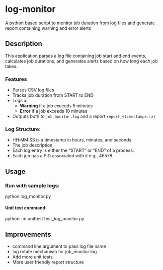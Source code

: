 # log-monitor
A python based script to monitor job duration from log files and generate report containing warning and error alerts

## Description

This application parses a log file containing job start and end events, calculates job durations, and generates alerts based on how long each job takes.

### Features

- Parses CSV log files
- Tracks job duration from START to END
- Logs a:
  - **Warning** if a job exceeds 5 minutes
  - **Error** if a job exceeds 10 minutes
- Outputs both to `job_monitor.log` and a report `report_<timestamp>.txt`

### Log Structure:
- HH:MM:SS is a timestamp in hours, minutes, and seconds.
- The job description.
- Each log entry is either the “START” or “END” of a process.
- Each job has a PID associated with it e.g., 46578.

## Usage

### Run with sample logs:

python log_monitor.py

#### Unit test command:
python -m unittest test_log_monitor.py


## Improvements
- command line argument to pass log file name
- log rotate mechanism for job_monitor log
- Add more unit tests
- More user friendly report structure
